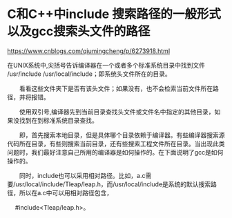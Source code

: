 # C和C++中include 搜索路径的一般形式以及gcc搜索头文件的路径
https://www.cnblogs.com/qiumingcheng/p/6273918.html


在UNIX系统中,尖括号告诉编译器在一个或者多个标准系统目录中找到文件 /usr/include /usr/local/include；即系统头文件所在的目录。

　　看看这些文件夹下是否有该头文件；如果没有，也不会检索当前文件所在路径，并将报错。

　　使用双引号,编译器先到当前目录查找头文件或文件名中指定的其他目录，如果没找到在到标准系统目录查找。

　　即，首先搜索本地目录，但是具体哪个目录依赖于编译器。有些编译器搜索源代码所在目录，有些则搜索当前目录，还有些搜索工程文件所在目录。当出现此类问题时，我们最好注意自己所用的编译器是如何操作的。在下面说明了gcc是如何操作的。

　　同时，include也可以采用相对路径。比如，a.c需要/usr/local/include/Tleap/leap.h，而/usr/local/include是系统的默认搜索路径，所以在a.c中可以用相对路径包含，

　 #include<Tleap/leap.h>。













